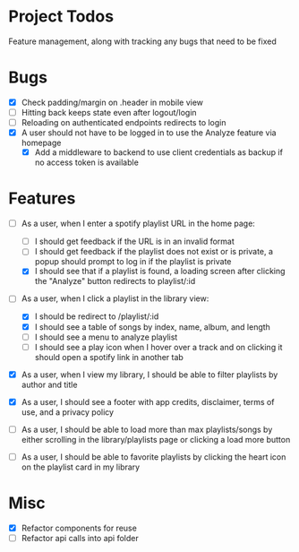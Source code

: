 # Project Todos
Feature management, along with tracking any bugs that need to be fixed
# Bugs
- [x] Check padding/margin on .header in mobile view
- [ ] Hitting back keeps state even after logout/login
- [ ] Reloading on authenticated endpoints redirects to login
- [x] A user should not have to be logged in to use the Analyze feature via homepage
  - [x] Add a middleware to backend to use client credentials as backup if no access token is available
# Features
- [ ] As a user, when I enter a spotify playlist URL in the home page:
  - [ ] I should get feedback if the URL is in an invalid format
  - [ ] I should get feedback if the playlist does not exist or is private, a popup should prompt to log in if the playlist is private
  - [x] I should see that if a playlist is found, a loading screen after clicking the "Analyze" button redirects to playlist/:id
- [ ] As a user, when I click a playlist in the library view:
  - [x] I should be redirect to /playlist/:id
  - [x] I should see a table of songs by index, name, album, and length
  - [ ] I should see a menu to analyze playlist
  - [ ] I should see a play icon when I hover over a track and on clicking it should open a spotify link in another tab
- [x] As a user, when I view my library, I should be able to filter playlists by author and title
- [x] As a user, I should see a footer with app credits, disclaimer, terms of use, and a privacy policy
- [ ] As a user, I should be able to load more than max playlists/songs by either scrolling in the library/playlists page or clicking a load more button
- [ ] As a user, I should be able to favorite playlists by clicking the heart icon on the playlist card in my library


# Misc
- [x] Refactor components for reuse
- [ ] Refactor api calls into api folder
